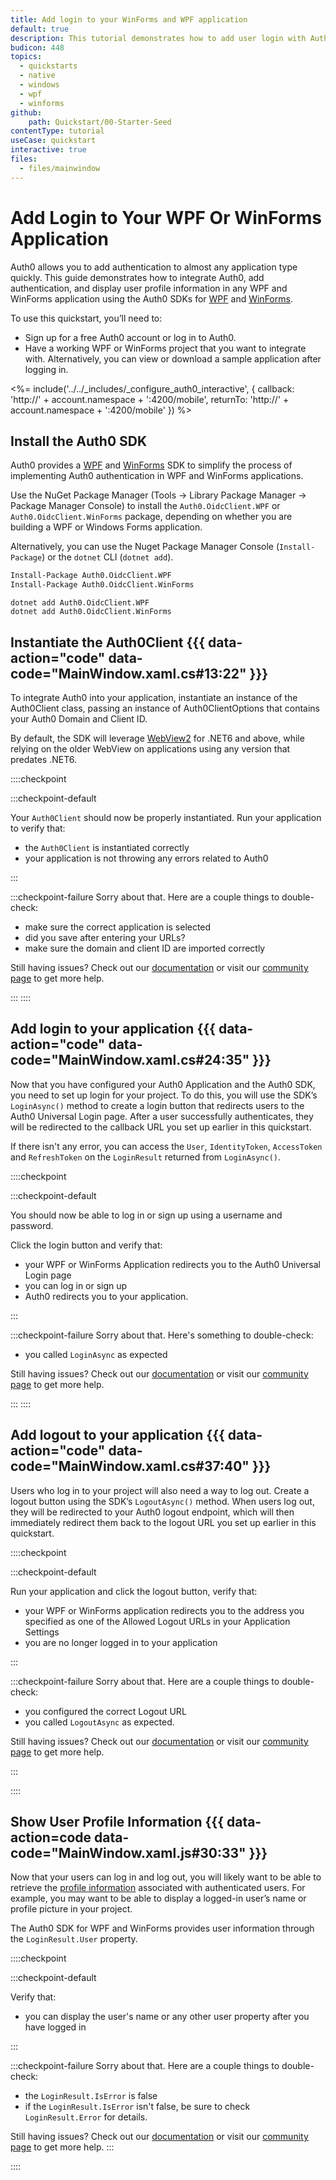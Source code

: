 ```yaml
---
title: Add login to your WinForms and WPF application
default: true
description: This tutorial demonstrates how to add user login with Auth0 to a WPF and WinForms application.
budicon: 448
topics:
  - quickstarts
  - native
  - windows
  - wpf
  - winforms
github:
    path: Quickstart/00-Starter-Seed
contentType: tutorial
useCase: quickstart
interactive: true
files:
  - files/mainwindow
---
```


# Add Login to Your WPF Or WinForms Application

Auth0 allows you to add authentication to almost any application type quickly. This guide demonstrates how to integrate Auth0, add authentication, and display user profile information in any WPF and WinForms application using the Auth0 SDKs for <a href="https://www.nuget.org/packages/Auth0.OidcClient.WPF/" target="_blank">WPF</a> and <a href="https://www.nuget.org/packages/Auth0.OidcClient.WinForms" target="_blank">WinForms</a>.

To use this quickstart, you’ll need to:

- Sign up for a free Auth0 account or log in to Auth0.
- Have a working WPF or WinForms project that you want to integrate with. Alternatively, you can view or download a sample application after logging in.

<%= include('../../_includes/_configure_auth0_interactive', { 
  callback: 'http://' + account.namespace + ':4200/mobile',
  returnTo: 'http://' + account.namespace + ':4200/mobile'
}) %>

## Install the Auth0 SDK

Auth0 provides a <a href="https://www.nuget.org/packages/Auth0.OidcClient.WPF/" target="_blank">WPF</a> and <a href="https://www.nuget.org/packages/Auth0.OidcClient.WinForms" target="_blank">WinForms</a> SDK to simplify the process of implementing Auth0 authentication in WPF and WinForms applications.

Use the NuGet Package Manager (Tools -> Library Package Manager -> Package Manager Console) to install the `Auth0.OidcClient.WPF` or `Auth0.OidcClient.WinForms` package, depending on whether you are building a WPF or Windows Forms application.

Alternatively, you can use the Nuget Package Manager Console (`Install-Package`) or the `dotnet` CLI (`dotnet add`).

```ps
Install-Package Auth0.OidcClient.WPF
Install-Package Auth0.OidcClient.WinForms
```
```
dotnet add Auth0.OidcClient.WPF
dotnet add Auth0.OidcClient.WinForms
```

## Instantiate the Auth0Client {{{ data-action="code" data-code="MainWindow.xaml.cs#13:22" }}}

To integrate Auth0 into your application, instantiate an instance of the Auth0Client class, passing an instance of Auth0ClientOptions that contains your Auth0 Domain and Client ID.

By default, the SDK will leverage <a href="https://learn.microsoft.com/en-us/microsoft-edge/webview2/" target="_blank">WebView2</a> for .NET6 and above, while relying on the older WebView on applications using any version that predates .NET6.

::::checkpoint

:::checkpoint-default

Your `Auth0Client` should now be properly instantiated. Run your application to verify that:
- the `Auth0Client` is instantiated correctly
- your application is not throwing any errors related to Auth0

:::

:::checkpoint-failure
Sorry about that. Here are a couple things to double-check:
* make sure the correct application is selected
* did you save after entering your URLs?
* make sure the domain and client ID are imported correctly

Still having issues? Check out our <a href="https://auth0.com/docs" target="_blank">documentation</a> or visit our <a href="https://community.auth0.com" target="_blank">community page</a> to get more help.

:::
::::

## Add login to your application {{{ data-action="code" data-code="MainWindow.xaml.cs#24:35" }}}

Now that you have configured your Auth0 Application and the Auth0 SDK, you need to set up login for your project. To do this, you will use the SDK’s `LoginAsync()` method to create a login button that redirects users to the Auth0 Universal Login page. After a user successfully authenticates, they will be redirected to the callback URL you set up earlier in this quickstart.

If there isn't any error, you can access the `User`, `IdentityToken`, `AccessToken` and `RefreshToken` on the `LoginResult` returned from `LoginAsync()`.

::::checkpoint

:::checkpoint-default

You should now be able to log in or sign up using a username and password.

Click the login button and verify that:
* your WPF or WinForms Application redirects you to the Auth0 Universal Login page
* you can log in or sign up
* Auth0 redirects you to your application.

:::

:::checkpoint-failure
Sorry about that. Here's something to double-check:
* you called `LoginAsync` as expected

Still having issues? Check out our <a href="https://auth0.com/docs" target="_blank">documentation</a> or visit our <a href="https://community.auth0.com" target="_blank">community page</a> to get more help.

:::
::::

## Add logout to your application {{{ data-action="code" data-code="MainWindow.xaml.cs#37:40" }}}

Users who log in to your project will also need a way to log out. Create a logout button using the SDK’s `LogoutAsync()` method. When users log out, they will be redirected to your Auth0 logout endpoint, which will then immediately redirect them back to the logout URL you set up earlier in this quickstart.

::::checkpoint

:::checkpoint-default

Run your application and click the logout button, verify that:
* your WPF or WinForms application redirects you to the address you specified as one of the Allowed Logout URLs in your Application Settings
* you are no longer logged in to your application

:::

:::checkpoint-failure
Sorry about that. Here are a couple things to double-check:
* you configured the correct Logout URL
* you called `LogoutAsync` as expected.

Still having issues? Check out our <a href="https://auth0.com/docs" target="_blank">documentation</a> or visit our <a href="https://community.auth0.com" target="_blank">community page</a> to get more help.

:::

::::

## Show User Profile Information {{{ data-action=code data-code="MainWindow.xaml.js#30:33" }}}

Now that your users can log in and log out, you will likely want to be able to retrieve the <a href="https://auth0.com/docs/users/concepts/overview-user-profile" target="_blank">profile information</a> associated with authenticated users. For example, you may want to be able to display a logged-in user’s name or profile picture in your project.

The Auth0 SDK for WPF and WinForms provides user information through the `LoginResult.User` property.

::::checkpoint

:::checkpoint-default

Verify that:
* you can display the user's name or any other user property after you have logged in

:::

:::checkpoint-failure
Sorry about that. Here are a couple things to double-check:
* the `LoginResult.IsError` is false
* if the `LoginResult.IsError` isn't false, be sure to check `LoginResult.Error` for details.

Still having issues? Check out our <a href="https://auth0.com/docs" target="_blank">documentation</a> or visit our <a href="https://community.auth0.com" target="_blank">community page</a> to get more help.
:::

::::

